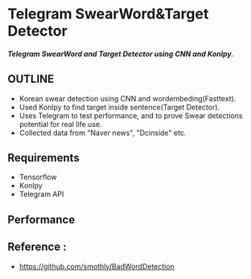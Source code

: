 # Telegram SwearWord&Target Detector
##### Telegram SwearWord and Target Detector using CNN and Konlpy.

## OUTLINE
* Korean swear detection using CNN and wordembeding(Fasttext).
* Used Konlpy to find target inside sentence(Target Detector).
* Uses Telegram to test performance, and to prove Swear detections potential for real life use.
* Collected data from "Naver news", "Dcinside" etc.


## Requirements
* Tensorflow
* Konlpy
* Telegram API 


## Performance



## Reference : 
* https://github.com/smothly/BadWordDetection
